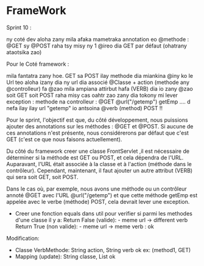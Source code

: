 # FrameWork
Sprint 10 : 

ny coté dev aloha zany mila afaka mametraka annotation eo @methode : @GET sy @POST
raha tsy misy ny 1 @ireo dia GET par défaut (ohatrany ataotsika zao)

Pour le Coté framework : 

mila fantatra zany hoe. GET sa POST ilay methode dia miankina @iny ko le Url
teo aloha izany dia ny url dia associé @Classe + action (methode any @controlleur) 
fa @zao mila ampiana attirbut hafa (VERB) dia io zany @zao soit GET soit POST
raha misy cas oahtr zao zany dia tokony mi lever exception : methode na controlleur :
   @GET @url("/getemp") getEmp .... d nefa ilay ilay url "getemp" io antsoina @verb (method) POST !!


Pour le sprint, l'objectif est que, du côté développement, nous puissions ajouter des annotations
 sur les méthodes : @GET et @POST. Si aucune de ces annotations n'est présente, nous considérerons 
 par défaut que c'est GET (c'est ce que nous faisons actuellement).

Du côté du framework creer une classe FrontServlet ,il est nécessaire de déterminer si la méthode est GET ou POST, et cela dépendra
de l'URL.
Auparavant, l'URL était associée à la classe et à l'action (méthode dans le contrôleur).
Cependant, maintenant, il faut ajouter un autre attribut (VERB) qui sera soit GET, soit POST.

Dans le cas où, par exemple, nous avons une méthode ou un contrôleur annoté @GET avec l'URL
 @url("/getemp") et que cette méthode getEmp est appelée avec le verbe (méthode) POST, 
 cela devrait lever une exception.


- Creer une fonction equals dans util pour verifier si parmi les methodes d'une classe il y a: 
Return False (valide): - meme url -> different verb
Return True (non valide): - meme url -> meme verb   : ok

Modification:
- Classe VerbMethode: String action, String verb ok
  ex: (method1, GET)
- Mapping (update): String classe, List<VerbMethode> ok